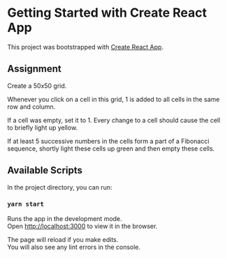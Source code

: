 # Getting Started with Create React App

This project was bootstrapped with [Create React App](https://github.com/facebook/create-react-app).

## Assignment

Create a 50x50 grid.

Whenever you click on a cell in this grid, 1 is added to all cells in the same row and column.

If a cell was empty, set it to 1. Every change to a cell should cause the cell to briefly light up
yellow.

If at least 5 successive numbers in the cells form a part of a Fibonacci sequence, shortly light
these cells up green and then empty these cells.

## Available Scripts

In the project directory, you can run:

### `yarn start`

Runs the app in the development mode.\
Open [http://localhost:3000](http://localhost:3000) to view it in the browser.

The page will reload if you make edits.\
You will also see any lint errors in the console.
